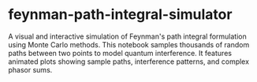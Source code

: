 # feynman-path-integral-simulator
A visual and interactive simulation of Feynman's path integral formulation using Monte Carlo methods. This notebook samples thousands of random paths between two points to model quantum interference. It features animated plots showing sample paths, interference patterns, and complex phasor sums.
